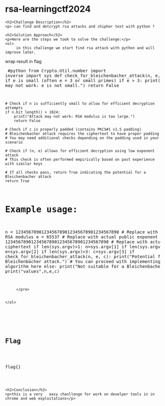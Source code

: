 
<!DOCTYPE html>
<html>

<body>
    <h1>rsa-learningctf2024</h1>

    <h2>Challenge Description</h2>
    <p> can find and detcrypt rsa attacks and chipher text with python ?
 
</p>
 
    <h2>Solution Approach</h2>
    <p>Here are the steps we took to solve the challenge:</p>
    <ol>
         in this challenge we start find rsa attack with python and will improve later.
wrap result in flag
        <pre>
#python
from Crypto.Util.number import inverse
import sys
def check_for_bleichenbacher_attack(n, e, c):
    # Check if e is small (often e = 3 or small primes)
    if e > 3:
        print("Attack may not work: e is not small.")
        return False

    # Check if n is sufficiently small to allow for efficient decryption attempts
    if n.bit_length() > 1024:
        print("Attack may not work: RSA modulus is too large.")
        return False

    # Check if c is properly padded (contains PKCS#1 v1.5 padding)
    # Bleichenbacher attack requires the ciphertext to have proper padding
    # You may need additional checks depending on the padding used in your scenario

    # Check if (n, e) allows for efficient decryption using low exponent attack
    # This check is often performed empirically based on past experience with similar keys

    # If all checks pass, return True indicating the potential for a Bleichenbacher attack
    return True

# Example usage:
n = 1234567890123456789012345678901234567890  # Replace with actual RSA modulus
e = 65537  # Replace with actual public exponent
c = 1234567890123456789012345678901234567890  # Replace with actual ciphertext
if len(sys.argv)>1:
    n=sys.argv[1]
if len(sys.argv)>2:
    e=sys.argv[2]
if len(sys.argv)>3:
    c=sys.argv[3]
if check_for_bleichenbacher_attack(n, e, c):
    print("Potential for Bleichenbacher attack.")
    # You can proceed with implementing the attack algorithm here
else:
    print("Not suitable for a Bleichenbacher attack.")
print("values",n,e,c)

         </pre>
       
    
    </ol>
<br>
    <h2>Flag</h2>
    <p class="flag">flag{}
</p>

    <h2>Conclusion</h2>
    <p>this is a very   easy chanllenge for work on develper tools in in chrome and web exploitations</p>
</body>
</html>

